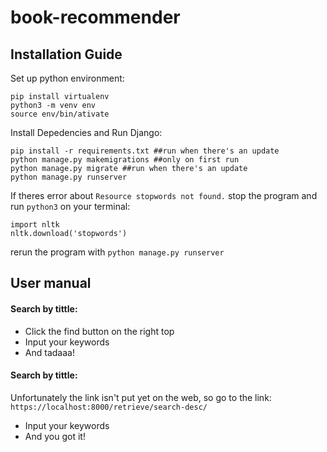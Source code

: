 # book-recommender

## Installation Guide
Set up python environment:
```
pip install virtualenv
python3 -m venv env
source env/bin/ativate
```

Install Depedencies and Run Django:
```
pip install -r requirements.txt ##run when there's an update
python manage.py makemigrations ##only on first run
python manage.py migrate ##run when there's an update
python manage.py runserver
```

If theres error about `Resource stopwords not found.` stop the program and run `python3` on your terminal:
```
import nltk
nltk.download('stopwords')
```
rerun the program with `python manage.py runserver`

## User manual
#### Search by tittle:
- Click the find button on the right top
- Input your keywords
- And tadaaa!

#### Search by tittle:
Unfortunately the link isn't put yet on the web, so go to the link: `https://localhost:8000/retrieve/search-desc/`
- Input your keywords
- And you got it!
